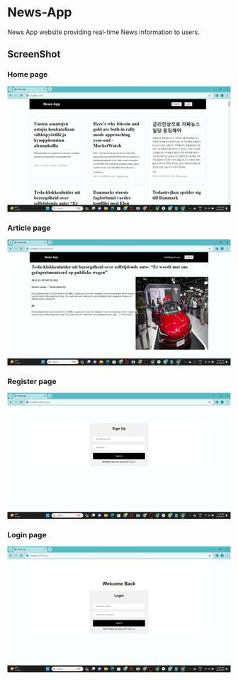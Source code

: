 # News-App
News App website providing real-time News information to users.

## ScreenShot
 ### Home page
 <img src="https://github.com/SahilTarale/News-App/blob/master/output/home.jpg.png" width="700"> 

  ### Article page
 <img src="https://github.com/SahilTarale/News-App/blob/master/output/articlepage.jpg.png" width="700"> 

  ### Register page
 <img src="https://github.com/SahilTarale/News-App/blob/master/output/register.jpg.png" width="700"> 

  ### Login page
 <img src="https://github.com/SahilTarale/News-App/blob/master/output/loginpage.jpg.png" width="700"> 
